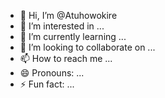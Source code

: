- 👋 Hi, I’m @Atuhowokire
- 👀 I’m interested in ...
- 🌱 I’m currently learning ...
- 💞️ I’m looking to collaborate on ...
- 📫 How to reach me ...
- 😄 Pronouns: ...
- ⚡ Fun fact: ...

<!---
Atuhowokire/Atuhowokire is a ✨ special ✨ repository because its `README.md` (this file) appears on your GitHub profile.
You can click the Preview link to take a look at your changes.
--->

